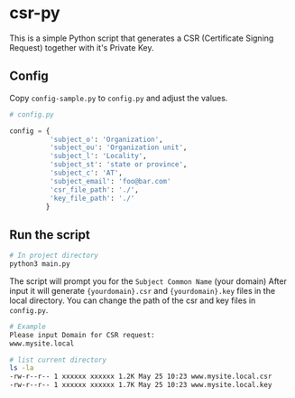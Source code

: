 # csr-py

This is a simple Python script that generates a CSR (Certificate Signing Request) together with it's Private Key.

## Config

Copy `config-sample.py` to `config.py` and adjust the values.

```python
# config.py

config = {
          'subject_o': 'Organization',
          'subject_ou': 'Organization unit',
          'subject_l': 'Locality',
          'subject_st': 'state or province',
          'subject_c': 'AT',
          'subject_email': 'foo@bar.com'   
          'csr_file_path': './',
          'key_file_path': './'
         }
```

## Run the script

```bash
# In project directory
python3 main.py
```
The script will prompt you for the `Subject Common Name` (your domain)
After input it will generate `{yourdomain}.csr` and `{yourdomain}.key` files in the local directory. You can change the path of the csr and key files in `config.py`.

```bash
# Example
Please input Domain for CSR request:
www.mysite.local

# list current directory
ls -la 
-rw-r--r-- 1 xxxxxx xxxxxx 1.2K May 25 10:23 www.mysite.local.csr
-rw-r--r-- 1 xxxxxx xxxxxx 1.7K May 25 10:23 www.mysite.local.key
```
